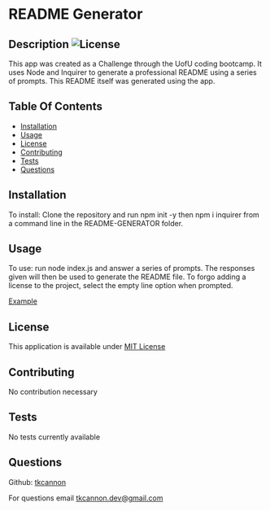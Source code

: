 
  # README Generator
  ## Description ![License](https://img.shields.io/badge/License-MIT-blue)
  This app was created as a Challenge through the UofU coding bootcamp. It uses Node and Inquirer to generate a professional README using a series of prompts. This README itself was generated using the app.
  ## Table Of Contents
  - [Installation](#installation)
  - [Usage](#usage)
  - [License](#license)
  - [Contributing](#contributing)
  - [Tests](#tests)
  - [Questions](#questions)
  ## Installation
  To install: Clone the repository and run npm init -y then npm i inquirer from a command line in the README-GENERATOR folder.
  ## Usage
  To use: run node index.js and answer a series of prompts. The responses given will then be used to generate the README file. To forgo adding a license to the project, select the empty line option when prompted.

  [Example](./assets/README_GENERATOR_example.mp4)

  ## License
  This application is available under [MIT License](https://choosealicense.com/licenses/mit/)
  
  ## Contributing
  No contribution necessary
  ## Tests
  No tests currently available
  ## Questions
  Github:  [tkcannon](https://github.com/tkcannon)

  For questions email tkcannon.dev@gmail.com
